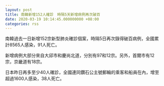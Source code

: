 ```yaml
---
layout: post
title: 南韓新增152人確診　時隔5天新增病例再次破百
date: 2020-03-19 10:14:45.000000000 +08:00
categories: rss
---
```


南韓過去一日新增152宗新型肺炎確診個案，時隔5日再次錄得破百病例，全國累計8565人感染，91人死亡。

新增病例大部分來自大邱市和慶尚北道，分別有97和12宗。另外，首爾市有12宗，京畿道有18宗。

日本昨日再多至少40人確診，全國連同鑽石公主號郵輪的乘客和船員在內，增至超過1600人感染，38人死亡。
